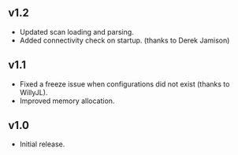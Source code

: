 ## v1.2
- Updated scan loading and parsing.
- Added connectivity check on startup. (thanks to Derek Jamison)

## v1.1
- Fixed a freeze issue when configurations did not exist (thanks to WillyJL).  
- Improved memory allocation.  

## v1.0
- Initial release.